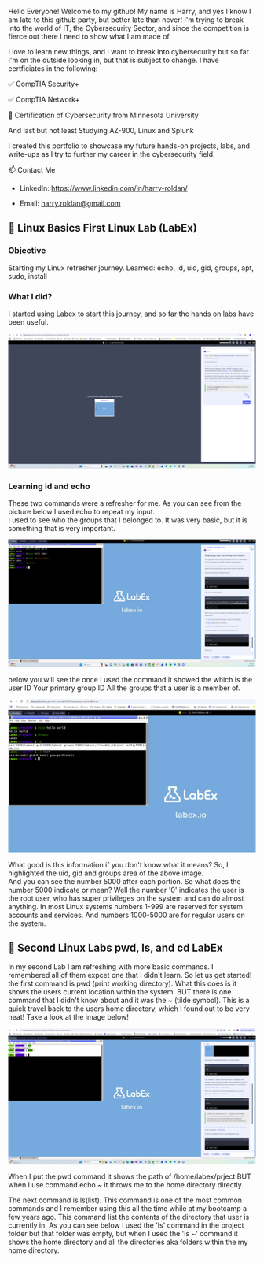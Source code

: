 Hello Everyone!  Welcome to my github!  My name is Harry, and yes I know I am late to this github party, but better late than never!
I'm trying to break into the world of IT, the Cybersecurity Sector, and since the competition is fierce out there I need to show what I am made of.


I love to learn new things, and I want to break into cybersecurity but so far I'm on the outside looking in, but that is subject to change.
I have certficiates in the following:


✅ CompTIA Security+

✅ CompTIA Network+

📜 Certification of Cybersecurity from Minnesota University

And last but not least Studying AZ-900, Linux and Splunk

I created this portfolio to showcase my future hands-on projects, labs, and write-ups as I try to further my career in the cybersecurity field.

📫 Contact Me

- LinkedIn: https://www.linkedin.com/in/harry-roldan/

- Email: harry.roldan@gmail.com


## 🐧 Linux Basics First Linux Lab (LabEx)

### Objective
Starting my Linux refresher journey.
Learned: echo, id, uid, gid, groups, apt, sudo, install

### What I did?
I started using Labex to start this journey, and so far the hands on labs have been useful.

![Lab Screenshot](images/1.png)

### Learning id and echo

These two commands were a refresher for me.  As you can see from the picture below I used echo to repeat my input.  
<id> I used to see who the groups that I belonged to.  It was very basic, but it is something that is very important.

![Lab Screenshot](images/2.png)

below you will see the once I used the command <id> it showed  the 
<uid> which is the user ID 
<gid> Your primary group ID
<groups> All the groups that a user is a member of.

![Lab Screenshot](images/3.png)

What good is this information if you don't know what it means?  So, I highlighted the uid, gid and groups area of the above image.  
And you can see the number 5000 after each portion.  So what does the number 5000 indicate or mean?  Well the number '0' indicates the user is the
root user, who has super privileges on the system and can do almost anything.  In most Linux systems numbers 1-999 are reserved for system accounts and 
services.  And numbers 1000-5000 are for regular users on the system. 

## 🐧 Second Linux Labs pwd, ls, and cd LabEx

In my second Lab I am refreshing with more basic commands.  I remembered all of them expcet one that I didn't learn.  So let us get started!
the first command is pwd (print working directory).  What this does is it shows the users current location within the system.  BUT there is one command that
I didn't know about and it was the ~ (tilde symbol).  This is a quick travel back to the users home directory, which I found out to be very neat!  Take a look at the image below!

![Lab Screenshot](images/2.1.png)

When I put the pwd command it shows the path of /home/labex/prject
BUT when I use command echo ~ it throws me to the home directory directly.

The next command is ls(list).  This command is one of the most common commands and I remember using this all the time while at my bootcamp a few years ago.  This command list the contents of the 
directory that user is currently in.  As you can see below I used the 'ls' command in the project folder but that folder was empty, but when I used the 'ls ~' command it shows the home directory and all
the directories aka folders within the my home directory. 


  
